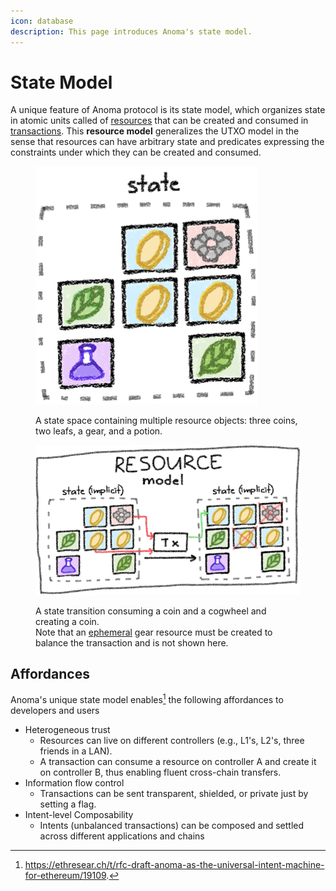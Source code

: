 ```yaml
---
icon: database
description: This page introduces Anoma's state model.
---
```


# State Model

A unique feature of Anoma protocol is its state model, which organizes state in atomic units called of [resources](../resources/) that can be created and consumed in [transactions](../transactions/). This **resource model** generalizes the UTXO model in the sense that resources can have arbitrary state and predicates expressing the constraints under which they can be created and consumed.

<figure><img src="../../.gitbook/assets/state.png" alt=""><figcaption><p>A state space containing multiple resource objects: three coins, two leafs, a gear, and a potion.</p></figcaption></figure>

<figure><img src="../../.gitbook/assets/resource-model.png" alt=""><figcaption><p>A state transition consuming a coin and a cogwheel and creating a coin. <br>Note that an <a href="../resources/#ephemeral-resources">ephemeral</a> gear resource must be created to balance the transaction and is not shown here.</p></figcaption></figure>

## Affordances

Anoma's unique state model enables[^1] the following affordances to developers and users

* Heterogeneous trust
  * Resources can live on different controllers (e.g., L1's, L2's, three friends in a LAN).
  * A transaction can consume a resource on controller A and create it on controller B, thus enabling fluent cross-chain transfers.
* Information flow control
  * Transactions can be sent transparent, shielded, or private just by setting a flag.
* Intent-level Composability
  * Intents (unbalanced transactions) can be composed and settled across different applications and chains

[^1]: https://ethresear.ch/t/rfc-draft-anoma-as-the-universal-intent-machine-for-ethereum/19109.

